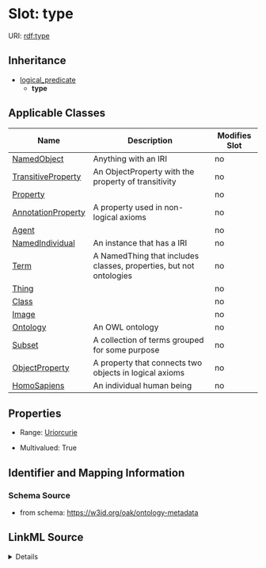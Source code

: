 

# Slot: type

URI: [rdf:type](http://www.w3.org/1999/02/22-rdf-syntax-ns#type)




## Inheritance

* [logical_predicate](logical_predicate.md)
    * **type**






## Applicable Classes

| Name | Description | Modifies Slot |
| --- | --- | --- |
| [NamedObject](NamedObject.md) | Anything with an IRI |  no  |
| [TransitiveProperty](TransitiveProperty.md) | An ObjectProperty with the property of transitivity |  no  |
| [Property](Property.md) |  |  no  |
| [AnnotationProperty](AnnotationProperty.md) | A property used in non-logical axioms |  no  |
| [Agent](Agent.md) |  |  no  |
| [NamedIndividual](NamedIndividual.md) | An instance that has a IRI |  no  |
| [Term](Term.md) | A NamedThing that includes classes, properties, but not ontologies |  no  |
| [Thing](Thing.md) |  |  no  |
| [Class](Class.md) |  |  no  |
| [Image](Image.md) |  |  no  |
| [Ontology](Ontology.md) | An OWL ontology |  no  |
| [Subset](Subset.md) | A collection of terms grouped for some purpose |  no  |
| [ObjectProperty](ObjectProperty.md) | A property that connects two objects in logical axioms |  no  |
| [HomoSapiens](HomoSapiens.md) | An individual human being |  no  |







## Properties

* Range: [Uriorcurie](Uriorcurie.md)

* Multivalued: True





## Identifier and Mapping Information







### Schema Source


* from schema: https://w3id.org/oak/ontology-metadata




## LinkML Source

<details>
```yaml
name: type
from_schema: https://w3id.org/oak/ontology-metadata
rank: 1000
is_a: logical_predicate
slot_uri: rdf:type
multivalued: true
designates_type: true
alias: type
domain_of:
- Thing
range: uriorcurie

```
</details>